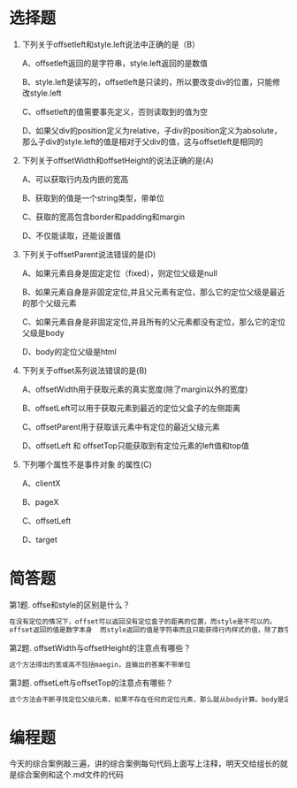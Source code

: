 # 选择题

1. 下列关于offsetleft和style.left说法中正确的是（B）

   A、offsetleft返回的是字符串，style.left返回的是数值

   B、style.left是读写的，offsetleft是只读的，所以要改变div的位置，只能修改style.left

   C、offsetleft的值需要事先定义，否则读取到的值为空

   D、如果父div的position定义为relative，子div的position定义为absolute，那么子div的style.left的值是相对于父div的值，这与offsetleft是相同的

2. 下列关于offsetWidth和offsetHeight的说法正确的是(A)

   A、可以获取行内及内嵌的宽高 

   B、获取到的值是一个string类型，带单位 

   C、获取的宽高包含border和padding和margin

   D、不仅能读取，还能设置值

3. 下列关于offsetParent说法错误的是(D)

   A、如果元素自身是固定定位（fixed），则定位父级是null

   B、如果元素自身是非固定定位,并且父元素有定位，那么它的定位父级是最近的那个父级元素

   C、如果元素自身是非固定定位,并且所有的父元素都没有定位，那么它的定位父级是body

   D、body的定位父级是html

4. 下列关于offset系列说法错误的是(B)

   A、offsetWidth用于获取元素的真实宽度(除了margin以外的宽度)

   B、offsetLeft可以用于获取元素到最近的定位父盒子的左侧距离

   C、offsetParent用于获取该元素中有定位的最近父级元素

   D、offsetLeft 和 offsetTop只能获取到有定位元素的left值和top值

5. 下列哪个属性不是事件对象 的属性(C)

   A、clientX

   B、pageX

   C、offsetLeft

   D、target


# 简答题

第1题. offse和style的区别是什么？
```js
在没有定位的情况下，offset可以返回没有定位盒子的距离的位置，而style是不可以的。
offset返回的值是数字本身  而style返回的值是字符串而且只能获得行内样式的值，除了数字外还附带一个px
```
第2题. offsetWidth与offsetHeight的注意点有哪些？
```js
这个方法得出的宽或高不包括maegin，且输出的答案不带单位
```
第3题. offsetLeft与offsetTop的注意点有哪些？

```js
这个方法会不断寻找定位父级元素，如果不存在任何的定位元素，那么就从body计算。body是定位父级***
```

# 编程题

 今天的综合案例敲三遍，讲的综合案例每句代码上面写上注释，明天交给组长的就是综合案例和这个.md文件的代码

